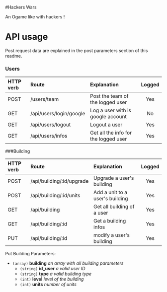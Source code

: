 #Hackers Wars

An Ogame like with hackers !

# API usage

Post request data are explained in the post parameters section of this readme.

### Users

| HTTP verb | Route                             | Explanation                                    | Logged |
|:----------|:----------------------------------|:-----------------------------------------------|:------:|
| POST      | /users/team                       | Post the team of the logged user               | Yes    |
| GET       | /api/users/login/google           | Log a user with is google account              | No     |
| GET       | /api/users/logout                 | Logout a user                                  | Yes    |
| GET       | /api/users/infos                  | Get all the info for the logged user           | Yes    |

###Building

| HTTP verb | Route                               | Explanation                                    | Logged |
|:----------|:------------------------------------|:-----------------------------------------------|:------:|
| POST      | /api/building/:id/upgrade           | Upgrade a user's building                      | Yes    |
| POST      | /api/building/:id/units             | Add a unit to a user's building                | Yes    |
| GET       | /api/building                       | Get all building of a user                     | Yes    |
| GET       | /api/building/:id                   | Get a building infos                           | Yes    |
| PUT       | /api/building/:id                   | modify a user's building                       | Yes    |

Put Building Parameters:
- `(array)` **building** *an array with all building parameters*
	- `(string)` **id_user** *a valid user ID*
	- `(string)` **type** *a valid building type*
	- `(int)` **level** *level of the building*
	- `(int)` **units** *number of units*
